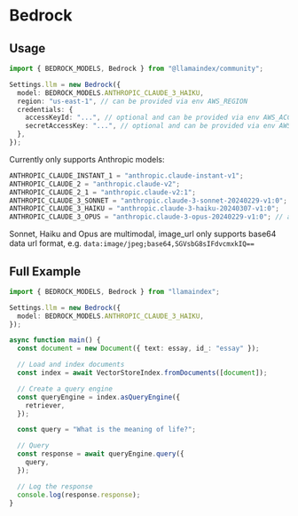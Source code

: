 # Bedrock

## Usage

```ts
import { BEDROCK_MODELS, Bedrock } from "@llamaindex/community";

Settings.llm = new Bedrock({
  model: BEDROCK_MODELS.ANTHROPIC_CLAUDE_3_HAIKU,
  region: "us-east-1", // can be provided via env AWS_REGION
  credentials: {
    accessKeyId: "...", // optional and can be provided via env AWS_ACCESS_KEY_ID
    secretAccessKey: "...", // optional and can be provided via env AWS_SECRET_ACCESS_KEY
  },
});
```

Currently only supports Anthropic models:

```ts
ANTHROPIC_CLAUDE_INSTANT_1 = "anthropic.claude-instant-v1";
ANTHROPIC_CLAUDE_2 = "anthropic.claude-v2";
ANTHROPIC_CLAUDE_2_1 = "anthropic.claude-v2:1";
ANTHROPIC_CLAUDE_3_SONNET = "anthropic.claude-3-sonnet-20240229-v1:0";
ANTHROPIC_CLAUDE_3_HAIKU = "anthropic.claude-3-haiku-20240307-v1:0";
ANTHROPIC_CLAUDE_3_OPUS = "anthropic.claude-3-opus-20240229-v1:0"; // available on us-west-2
```

Sonnet, Haiku and Opus are multimodal, image_url only supports base64 data url format, e.g. `data:image/jpeg;base64,SGVsbG8sIFdvcmxkIQ==`

## Full Example

```ts
import { BEDROCK_MODELS, Bedrock } from "llamaindex";

Settings.llm = new Bedrock({
  model: BEDROCK_MODELS.ANTHROPIC_CLAUDE_3_HAIKU,
});

async function main() {
  const document = new Document({ text: essay, id_: "essay" });

  // Load and index documents
  const index = await VectorStoreIndex.fromDocuments([document]);

  // Create a query engine
  const queryEngine = index.asQueryEngine({
    retriever,
  });

  const query = "What is the meaning of life?";

  // Query
  const response = await queryEngine.query({
    query,
  });

  // Log the response
  console.log(response.response);
}
```
